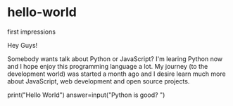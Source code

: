 # hello-world
first impressions

Hey Guys!

Somebody wants talk about Python or JavaScript? 
I'm learing Python now and I hope enjoy this programming language a lot. My journey (to the development world) was started a month ago and I desire learn much more about JavaScript, web development and open source projects.

print("Hello World")
answer=input("Python is good? ")
